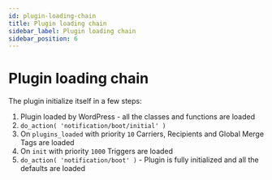 ```yaml
---
id: plugin-loading-chain
title: Plugin loading chain
sidebar_label: Plugin loading chain
sidebar_position: 6
---
```


# Plugin loading chain

The plugin initialize itself in a few steps:

1. Plugin loaded by WordPress - all the classes and functions are loaded
2. `do_action( 'notification/boot/initial' )`
3. On `plugins_loaded` with priority `10` Carriers, Recipients and Global Merge Tags are loaded
4. On `init` with priority `1000` Triggers are loaded
5. `do_action( 'notification/boot' )` - Plugin is fully initialized and all the defaults are loaded



